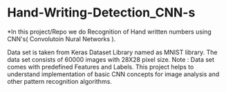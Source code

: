 # Hand-Writing-Detection_CNN-s

*In this project/Repo we do Recognition of Hand written numbers using CNN's( Convolutoin Nural Networks ).

Data set is taken from Keras Dataset Library named as MNIST library. The data set consists of 60000 images with 28X28 pixel size. Note : Data set comes with predefined Features and Labels.
This project helps to understand implementation of basic CNN concepts for image analysis and other pattern recognition algorithms.
